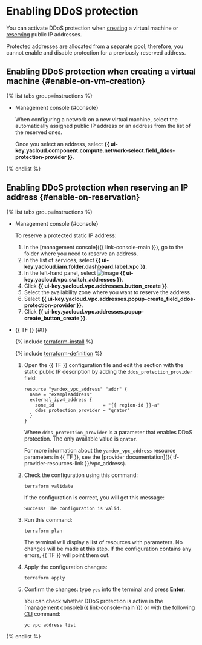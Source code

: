 # Enabling DDoS protection

You can activate DDoS protection when [creating](../../compute/quickstart/quick-create-linux) a virtual machine or [reserving](get-static-ip.md) public IP addresses.

Protected addresses are allocated from a separate pool; therefore, you cannot enable and disable protection for a previously reserved address.

## Enabling DDoS protection when creating a virtual machine {#enable-on-vm-creation}
{% list tabs group=instructions %}

- Management console {#console}

   When configuring a network on a new virtual machine, select the automatically assigned public IP address or an address from the list of the reserved ones.

   Once you select an address, select **{{ ui-key.yacloud.component.compute.network-select.field_ddos-protection-provider }}**.

{% endlist %}

## Enabling DDoS protection when reserving an IP address {#enable-on-reservation}

{% list tabs group=instructions %}

- Management console {#console}

   To reserve a protected static IP address:

   1. In the [management console]({{ link-console-main }}), go to the folder where you need to reserve an address.
   1. In the list of services, select **{{ ui-key.yacloud.iam.folder.dashboard.label_vpc }}**.
   1. In the left-hand panel, select ![image](../../_assets/console-icons/map-pin.svg) **{{ ui-key.yacloud.vpc.switch_addresses }}**.
   1. Click **{{ ui-key.yacloud.vpc.addresses.button_create }}**.
   1. Select the availability zone where you want to reserve the address.
   1. Select **{{ ui-key.yacloud.vpc.addresses.popup-create_field_ddos-protection-provider }}**.
   1. Click **{{ ui-key.yacloud.vpc.addresses.popup-create_button_create }}**.

- {{ TF }} {#tf}

   {% include [terraform-install](../../_includes/terraform-install.md) %}

   {% include [terraform-definition](../../_tutorials/_tutorials_includes/terraform-definition.md) %}

   1. Open the {{ TF }} configuration file and edit the section with the static public IP description by adding the `ddos_protection_provider` field:

      ```hcl
      resource "yandex_vpc_address" "addr" {
        name = "exampleAddress"
        external_ipv4_address {
          zone_id                  = "{{ region-id }}-a"
          ddos_protection_provider = "qrator"
        }
      }
      ```

      Where `ddos_protection_provider` is a parameter that enables DDoS protection. The only available value is `qrator`.

      For more information about the `yandex_vpc_address` resource parameters in {{ TF }}, see the [provider documentation]({{ tf-provider-resources-link }}/vpc_address).

   1. Check the configuration using this command:

      ```
      terraform validate
      ```

      If the configuration is correct, you will get this message:

      ```
      Success! The configuration is valid.
      ```

   1. Run this command:

      ```
      terraform plan
      ```

      The terminal will display a list of resources with parameters. No changes will be made at this step. If the configuration contains any errors, {{ TF }} will point them out.

   1. Apply the configuration changes:

      ```
      terraform apply
      ```

   1. Confirm the changes: type `yes` into the terminal and press **Enter**.

      You can check whether DDoS protection is active in the [management console]({{ link-console-main }}) or with the following [CLI](../../cli/quickstart.md) command:

      ```
      yc vpc address list
      ```

{% endlist %}

